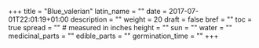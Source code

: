 +++
title  = "Blue_valerian"
latin_name = ""
date = 2017-07-01T22:01:19+01:00
description = ""
weight = 20
draft = false
bref = ""
toc = true
spread = "" # measured in inches
height = ""
sun = ""
water = ""
medicinal_parts = ""
edible_parts = ""
germination_time = ""
+++
